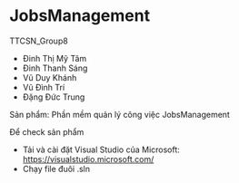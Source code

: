 # JobsManagement
TTCSN_Group8
- Đinh Thị Mỹ Tâm
- Đinh Thanh Sáng
- Vũ Duy Khánh
- Vũ Đình Trí
- Đặng Đức Trung

Sản phẩm: Phần mềm quản lý công việc JobsManagement

Để check sản phẩm
  + Tải và cài đặt Visual Studio của Microsoft: https://visualstudio.microsoft.com/
  + Chạy file đuôi .sln
